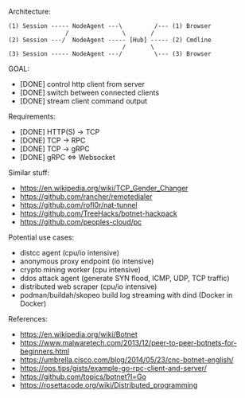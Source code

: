 Architecture:

```
(1) Session ----- NodeAgent ---\         /--- (1) Browser
                /               \       /
(2) Session ---/  NodeAgent ----- [Hub] ----- (2) Cmdline
                                /       \
(3) Session ----- NodeAgent ---/         \--- (3) Browser
```

GOAL:

- [DONE] control http client from server
- [DONE] switch between connected clients
- [DONE] stream client command output

Requirements:

- [DONE] HTTP(S) -> TCP
- [DONE] TCP -> RPC
- [DONE] TCP -> gRPC
- [DONE] gRPC <=> Websocket

Similar stuff:

- https://en.wikipedia.org/wiki/TCP_Gender_Changer
- https://github.com/rancher/remotedialer
- https://github.com/rofl0r/nat-tunnel
- https://github.com/TreeHacks/botnet-hackpack
- https://github.com/peoples-cloud/pc

Potential use cases:

- distcc agent (cpu/io intensive)
- anonymous proxy endpoint (io intensive)
- crypto mining worker (cpu intensive)
- ddos attack agent (generate SYN flood, ICMP, UDP, TCP traffic)
- distributed web scraper (cpu/io intensive)
- podman/buildah/skopeo build log streaming with dind (Docker in Docker)

References:

- https://en.wikipedia.org/wiki/Botnet
- https://www.malwaretech.com/2013/12/peer-to-peer-botnets-for-beginners.html
- https://umbrella.cisco.com/blog/2014/05/23/cnc-botnet-english/
- https://ops.tips/gists/example-go-rpc-client-and-server/
- https://github.com/topics/botnet?l=Go
- https://rosettacode.org/wiki/Distributed_programming
